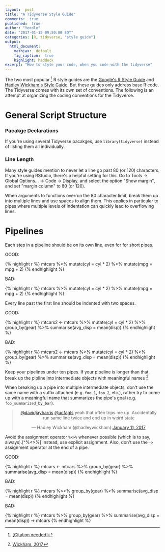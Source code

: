 ```yaml
---
layout:  post
title: "A Tidyverse Style Guide"
comments:  true
published:  true
author: "Yeedle"
date: "2017-01-15 09:50:00 EDT"
categories: [R, tidyverse, "style guide"]
output:
  html_document:
    mathjax:  default
    fig_caption:  true
    highlight: haddock
excerpt: "How to style your code, when you code with the tidyverse"
---
```


<style>
div.bad code.language-r { background-color:rgba(255, 0, 0, 0.2); }
div.good code-language-r { background-color:rgba(0, 255, 0, 0.2); }
</style>


The two most popular [^citationeeded] R style guides are the [Google's R Style Guide](https://google.github.io/styleguide/Rguide.xml) and [Hadley Wickham's Style Guide](http://adv-r.had.co.nz/Style.html). But these guides only address base R code. The Tidyverse comes with its own set of conventions. The following is an attempt at organizing the coding conventions for the Tidyverse.

[^citationeeded]: [[<u>Citation needed</u>]](https://xkcd.com/285/)

# General Script Structure

### Pacakge Declarations
If you're using several Tidyverse pacakges, use `library(tidyverse)` instead of listing them all individually.

### Line Length
Many style guides mention to never let a line go past 80 (or 120) characters. If you're using RStudio, there's a helpful setting for this. Go to Tools -> Global Options... -> Code -> Display, and select the option "Show margin", and set "margin column" to 80 (or 120).

When arguments to functions overrun the 80 character limit, break them up into multiple lines and use spaces to align them. This applies in particular to pipes where multiple levels of indentation can quickly lead to overflowing lines.

# Pipelines

Each step in a pipeline should be on its own line, even for for short pipes.
<div class = "good">
GOOD:

{% highlight r %}
mtcars %>% 
  mutate(cyl = cyl * 2) %>%
  mutate(mpg = mpg + 2)
{% endhighlight %}
</div>

<div class = "bad">
BAD:

{% highlight r %}
mtcars %>% mutate(cyl = cyl * 2) %>% mutate(mpg = mpg + 2)
{% endhighlight %}
</div>

Every line past the first line should be indented with two spaces.
<div class = "good">
GOOD:

{% highlight r %}
mtcars2 <- mtcars %>%
  mutate(cyl = cyl * 2) %>%
  group_by(gear) %>%
  summarise(avg_disp = mean(disp))
{% endhighlight %}
</div>

<div class = "bad">
BAD:

{% highlight r %}
mtcars2 <- mtcars %>% 
mutate(cyl = cyl * 2) %>%
group_by(gear) %>%
summarise(avg_disp = mean(disp))
{% endhighlight %}
</div>


Keep your pipelines under ten pipes. If your pipeline is longer than that, break up the pipline into intermediate objects with meaningful names [^tenperpipeline]

[^tenperpipeline]:[Wickham, 2017](http://r4ds.had.co.nz/pipes.html#when-not-to-use-the-pipe)

When breaking up a pipe into multiple intermediate objects, don't use the same name with a suffix attached (e.g. `foo_1`, `foo_2`, etc.), rather try to come up with a meaningful name that summarizes the pipe's goal (e.g. `foo_summarized_by_bar`).

<center>
<blockquote class="twitter-tweet" data-lang="en"><p lang="en" dir="ltr"><a href="https://twitter.com/davidjayharris">@davidjayharris</a> <a href="https://twitter.com/ucfagls">@ucfagls</a> yeah that often trips me up. Accidentally run same line twice and end up in weird state</p>&mdash; Hadley Wickham (@hadleywickham) <a href="https://twitter.com/hadleywickham/status/819202162211385347">January 11, 2017</a></blockquote>
<script async src="http://platform.twitter.com/widgets.js" charset="utf-8"></script>
</center>

Avoid the assignment operator `%<>%` whenever possible (which is to say, always).[^%<>%] Instead, use explicit assignment. Also, don't use the `->` assignment operator at the end of a pipe.

<div class = "good">
GOOD:

{% highlight r %}
mtcars <- mtcars %>% 
  group_by(gear) %>%
  summarise(avg_disp = mean(disp))
{% endhighlight %}
</div>

<div class = "bad">
BAD:

{% highlight r %}
mtcars %<>% 
  group_by(gear) %>%
  summarise(avg_disp = mean(disp))
{% endhighlight %}
</div>

<div class = "bad">
BAD:

{% highlight r %}
mtcars %>%
  group_by(gear) %>%
  summarise(avg_disp = mean(disp)) -> mtcars
{% endhighlight %}
